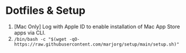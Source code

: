 # Dotfiles & Setup

1. [Mac Only] Log with Apple ID to enable installation of Mac App Store apps via CLI.
2. `/bin/bash -c "$(wget -qO- https://raw.githubusercontent.com/marjorg/setup/main/setup.sh)"`

<!--
## Ansible Vault

- Edit vault: `ansible-vault edit vars/name.yml`
- View vault: `ansible-vault view vars/name.yml`
- Create vault with id: `ansible-vault create --vault-id=id@prompt vars/name.yml`
- With specific editor: `EDITOR="code --wait" *command*`
 https://docs.github.com/en/authentication/connecting-to-github-with-ssh/generating-a-new-ssh-key-and-adding-it-to-the-ssh-agent -->
<!-- https://docs.github.com/en/authentication/managing-commit-signature-verification/generating-a-new-gpg-key -->

<!--
- Firefox, set ui.systemUsesDarkTheme = 1 in about:config
-->
